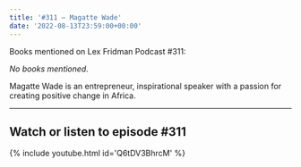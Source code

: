 ```yaml
---
title: '#311 – Magatte Wade'
date: '2022-08-13T23:59:00+00:00'
---
```


Books mentioned on Lex Fridman Podcast #311:

*No books mentioned.*

 Magatte Wade is an entrepreneur, inspirational speaker with a passion for creating positive change in Africa.

- - - - - -

## Watch or listen to episode #311

{% include youtube.html id='Q6tDV3BhrcM' %}